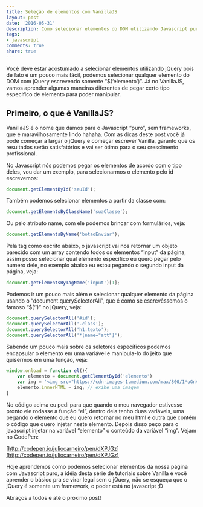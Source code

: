 ```yaml
---
title: Seleção de elementos com VanillaJS
layout: post
date: '2016-05-31'
description: Como selecionar elementos do DOM utilizando Javascript puro.
tags:
- javascript
comments: true
share: true
---
```


Você deve estar acostumado a selecionar elementos utilizando jQuery pois de fato é um pouco mais fácil, podemos selecionar qualquer elemento do DOM com jQuery escrevendo somente “$(‘elemento’)”. Já no VanillaJS, vamos aprender algumas maneiras diferentes de pegar certo tipo especifico de elemento para poder manipular.

## Primeiro, o que é VanillaJS?

VanillaJS é o nome que damos para o Javascript “puro”, sem frameworks, que é maravilhosamente lindo hahaha. Com as dicas deste post você já pode começar a largar o jQuery e começar escrever Vanilla, garanto que os resultados serão satisfatórios e vai ser ótimo para o seu crescimento profissional.

No Javascript nós podemos pegar os elementos de acordo com o tipo deles, vou dar um exemplo, para selecionarmos o elemento pelo id escrevemos:

```javascript
document.getElementById('seuId');
```

Também podemos selecionar elementos a partir da classe com:

```javascript
document.getElementsByClassName('suaClasse');
```

Ou pelo atributo name, com ele podemos brincar com formulários, veja:

```javascript
document.getElementsByName('botaoEnviar');
```

Pela tag como escrito abaixo, o javascript vai nos retornar um objeto parecido com um array contendo todos os elementos “input” da página, assim posso selecionar qual elemento especifico eu quero pegar pelo numero dele, no exemplo abaixo eu estou pegando o segundo input da página, veja:

```javascript
document.getElementsByTagName('input')[1];
```

Podemos ir um pouco mais além e selecionar qualquer elemento da página usando o “document.querySelectorAll”, que é como se escrevêssemos o famoso “$(‘’)” no jQuery, veja:

```javascript
document.querySelectorAll('#id');
document.querySelectorAll('.class');
document.querySelectorAll('h1.texto');
document.querySelectorAll('*[name="att"]');
```

Sabendo um pouco mais sobre os seletores específicos podemos encapsular o elemento em uma variável e manipula-lo do jeito que quisermos em uma função, veja:

```javascript
window.onload = function el(){
    var elemento = document.getElementById('elemento')
    var img = '<img src="https://cdn-images-1.medium.com/max/800/1*oGnVvW3zl3-IWbF6jZ7VWw.png">';
    elemento.innerHTML = img; // exibe uma imagem
}
```

No código acima eu pedi para que quando o meu navegador estivesse pronto ele rodasse a função “el”, dentro dela tenho duas variáveis, uma pegando o elemento que eu quero retornar no meu html e outra que contém o código que quero injetar neste elemento. Depois disso peço para o javascript injetar na variável “elemento” o conteúdo da variável “img”. Vejam no CodePen:

[http://codepen.io/juliocarneiro/pen/dXPJGz](http://codepen.io/juliocarneiro/pen/dXPJGz)

Hoje aprendemos como podemos selecionar elementos da nossa página com Javascript puro, a idéia desta série de tutoriais sobre Vanilla é você aprender o básico pra se virar legal sem o jQuery, não se esqueça que o jQuery é somente um framework, o poder está no javascript ;D

Abraços a todos e até o próximo post!